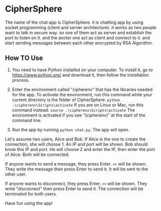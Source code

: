 # CipherSphere

The name of the chat app is CipherSphere.
it is chatting app by using socket programming (client and server architecture).
it works as two people want to talk in secure way.
so one of them act as server and establish the port to listen on it.
and the anoter one act as client and connect to it.
and start sending messages between each other encrypted by RSA Algorithm.

## How TO Use

1. You need to have Python installed on your computer. To install it, go to
<https://www.python.org/>
and download it, then follow the installation process.

2. Enter the environment called "cipherenv" that has the libraries needed for the app.
 To activate the environment, run this command while your current directory is the folder of CipherSphere:
```python .\cipherenv\Scripts\activate```
If you are on Linux or Mac, run this command instead:
`source .\cipherenv\Scripts\activate`
The environment is activated if you see "(cipherenv)" at the start of the command line.

3. Run the app by running
```python chat.py```.
The app will open.

Let's assume two users, Alice and Bob. If Alice is the one to create the connection, she will choose 1.
An IP and port will be shown. Bob should know this IP and port.
He will choose 2 and enter the IP, then enter the port of Alice. Both will be connected.

If anyone wants to send a message, they press Enter. `>>` will be shown.
They write the message then press Enter to send it. It will be sent to the other user.

If anyone wants to disconnect, they press Enter. `>>` will be shown.
They write "disconnect" then press Enter to send it. The connection will be terminated for both users.

Have fun using the app!
